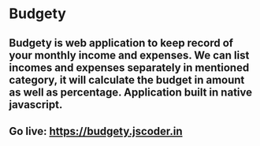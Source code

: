 # Budgety

## Budgety is web application to keep record of your monthly income and expenses. We can list incomes and expenses separately in mentioned category, it will calculate the budget in amount as well as percentage. Application built in native javascript.

## Go live: https://budgety.jscoder.in
